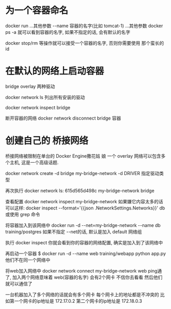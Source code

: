 # 为一个容器命名 #
docker run ...其他参数 --name 容器的名字(比如 tomcat-1) ...其他参数
docker ps -a 就可以看到容器的名字, 如果不指定的话, 会有默认的名字

docker stop/rm 等操作就可以接受一个容器的名字, 否则你需要使用 那个蛮长的id

# 在默认的网络上启动容器 #
bridge overlay 两种驱动

docker network ls 列出所有安装的驱动

docker network inspect bridge

断开容器的网络
docker network disconnect bridge 容器

# 创建自己的 桥接网络 #
桥接网络被限制在单台的 Docker Engine撒花姑 娘
一个 overlay 网络可以包含多个主机, 这是一个高级话题.

docker network create -d bridge my-bridge-network
-d DRIVER 指定驱动类型

再次执行 docker network ls:
615d565d498c        my-bridge-network   bridge

查看配置
docker network inspect my-bridge-network
如果嫌它内容太多的话可以这样:
docker inspect --format='{{json .NetworkSettings.Networks}}'  db
或使用 grep 命令

将容器加入到该网络中
docker run -d --net=my-bridge-network --name db training/postgres
如果不指定 --net的话, 默认是加入 default 网络组

执行 docker inspect 你就会看到你的容器的网络配置, 确实是加入到了该网络中

再启动一个容器
$ docker run -d --name web training/webapp python app.py
他们不在同一个网络中

将web加入网络中
docker network connect my-bridge-network web
ping通了, 加入两个网络意味着 web(容器的名字) 会有2个网卡 不信你去看看 然后他们就可以通信了


一台机器加入了多个网络的话就会有多个网卡
每个网卡上的地址都是不冲突的
比如第一个网卡的ip地址是 172.17.0.2
第二个网卡的ip地址是 172.18.0.3
